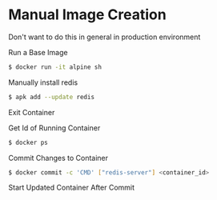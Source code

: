 # Manual Image Creation

Don't want to do this in general in production environment

Run a Base Image
``` bash
$ docker run -it alpine sh
```


Manually install redis

``` bash
$ apk add --update redis
```
Exit Container


Get Id of Running Container

```bash
$ docker ps
```


Commit Changes to Container
```bash
$ docker commit -c 'CMD' ["redis-server"] <container_id>
```


Start Updated Container After Commit
